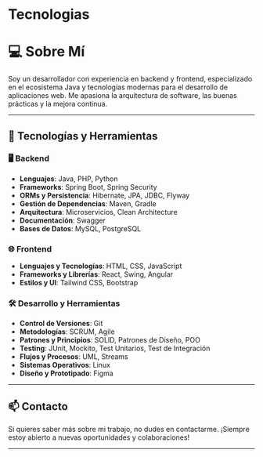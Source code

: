 # Tecnologias
# 💻 Sobre Mí
Soy un desarrollador con experiencia en backend y frontend, especializado en el ecosistema Java y tecnologías modernas para el desarrollo de aplicaciones web. Me apasiona la arquitectura de software, las buenas prácticas y la mejora continua.

---

## 🚀 Tecnologías y Herramientas

### 🖥️ Backend
- **Lenguajes**: Java, PHP, Python
- **Frameworks**: Spring Boot, Spring Security
- **ORMs y Persistencia**: Hibernate, JPA, JDBC, Flyway
- **Gestión de Dependencias**: Maven, Gradle
- **Arquitectura**: Microservicios, Clean Architecture
- **Documentación**: Swagger
- **Bases de Datos**: MySQL, PostgreSQL

### 🌐 Frontend
- **Lenguajes y Tecnologías**: HTML, CSS, JavaScript
- **Frameworks y Librerías**: React, Swing, Angular
- **Estilos y UI**: Tailwind CSS, Bootstrap

### 🛠️ Desarrollo y Herramientas
- **Control de Versiones**: Git
- **Metodologías**: SCRUM, Agile
- **Patrones y Principios**: SOLID, Patrones de Diseño, POO
- **Testing**: JUnit, Mockito, Test Unitarios, Test de Integración
- **Flujos y Procesos**: UML, Streams
- **Sistemas Operativos**: Linux
- **Diseño y Prototipado**: Figma

---

## 📫 Contacto
Si quieres saber más sobre mi trabajo, no dudes en contactarme. ¡Siempre estoy abierto a nuevas oportunidades y colaboraciones!

---
